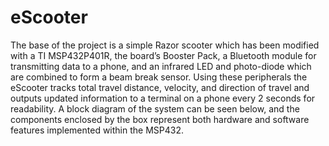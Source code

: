 # eScooter

The base of the project is a simple Razor scooter which has been modified with a TI MSP432P401R, the board’s Booster Pack, a Bluetooth
module for transmitting data to a phone, and an infrared LED and photo-diode which are combined to form a beam break sensor. Using these
peripherals the eScooter tracks total travel distance, velocity, and direction of travel and outputs updated information to a terminal on
a phone every 2 seconds for readability. A block diagram of the system can be seen below, and the components enclosed by the box represent
both hardware and software features implemented within the MSP432.
